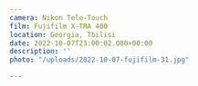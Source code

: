 ```yaml
---
camera: Nikon Tele-Touch
film: Fujifilm X-TRA 400
location: Georgia, Tbilisi
date: 2022-10-07T23:00:02.000+00:00
description: ''
photo: "/uploads/2022-10-07-fujifilm-31.jpg"

---
```


